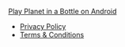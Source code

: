
[Play Planet in a Bottle on Android](https://play.google.com/store/apps/details?id=com.pseudoblue.planet)


 - [Privacy Policy](/privacypolicy.html)
 - [Terms & Conditions](/termsandconditions.html)
